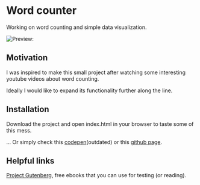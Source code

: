 # Word counter

Working on word counting and simple data visualization.

![Preview:](http://res.cloudinary.com/forgoroe/image/upload/v1476444119/previews/serve.php_drdqvv.png)

## Motivation

I was inspired to make this small project after watching some interesting youtube videos about word counting.

Ideally I would like to expand its functionality further along the line.

## Installation

Download the project and open index.html in your browser to taste some of this mess.

... Or simply check this [codepen](http://codepen.io/Forgoroe/full/ORwgyz/)(outdated) or this [github page](https://forgoroe.github.io/Word-counter/).

## Helpful links

[Project Gutenberg](https://www.gutenberg.org/), free ebooks that you can use for testing (or reading).
